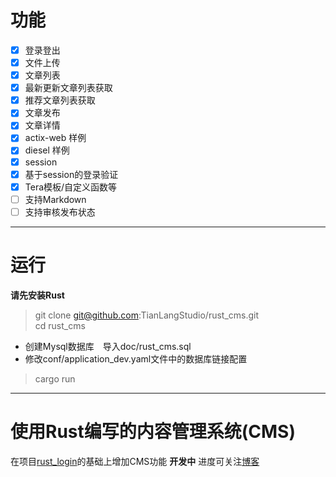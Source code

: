 # 功能
- [x]  登录登出
- [x]  文件上传　　
- [x]  文章列表   
- [x]  最新更新文章列表获取
- [x]  推荐文章列表获取
- [x]  文章发布　 
- [x]  文章详情　
- [x]  actix-web 样例
- [x]  diesel 样例 
- [x]  session 
- [x]  基于session的登录验证  
- [x]  Tera模板/自定义函数等
- [ ]  支持Markdown 
- [ ]  支持审核发布状态　
---  

# 运行 
**请先安装Rust**  

> git clone git@github.com:TianLangStudio/rust_cms.git     
> cd rust_cms 
- 创建Mysql数据库　导入doc/rust_cms.sql  
- 修改conf/application_dev.yaml文件中的数据库链接配置　
> cargo run
---  

# 使用Rust编写的内容管理系统(CMS)
在项目[rust_login](https://github.com/TianLangStudio/rust_login)的基础上增加CMS功能 
**开发中** 进度可关注[博客](https://blog.csdn.net/tianlangstudio/article/details/106169242)  



